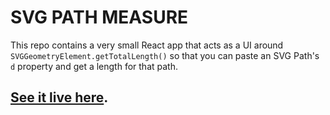 # SVG PATH MEASURE

This repo contains a very small React app that acts as a UI around `SVGGeometryElement.getTotalLength()` so that you can paste an SVG Path's `d` property and get a length for that path.

## [See it live here](https://path-length.gksander.com/).
